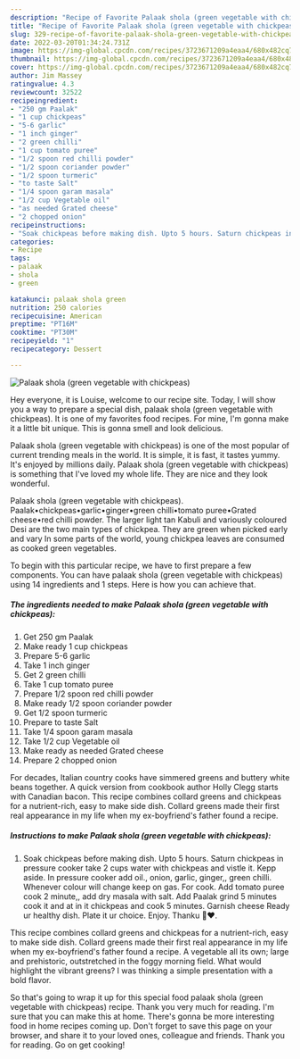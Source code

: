 ```yaml
---
description: "Recipe of Favorite Palaak shola (green vegetable with chickpeas)"
title: "Recipe of Favorite Palaak shola (green vegetable with chickpeas)"
slug: 329-recipe-of-favorite-palaak-shola-green-vegetable-with-chickpeas
date: 2022-03-20T01:34:24.731Z
image: https://img-global.cpcdn.com/recipes/3723671209a4eaa4/680x482cq70/palaak-shola-green-vegetable-with-chickpeas-recipe-main-photo.jpg
thumbnail: https://img-global.cpcdn.com/recipes/3723671209a4eaa4/680x482cq70/palaak-shola-green-vegetable-with-chickpeas-recipe-main-photo.jpg
cover: https://img-global.cpcdn.com/recipes/3723671209a4eaa4/680x482cq70/palaak-shola-green-vegetable-with-chickpeas-recipe-main-photo.jpg
author: Jim Massey
ratingvalue: 4.3
reviewcount: 32522
recipeingredient:
- "250 gm Paalak"
- "1 cup chickpeas"
- "5-6 garlic"
- "1 inch ginger"
- "2 green chilli"
- "1 cup tomato puree"
- "1/2 spoon red chilli powder"
- "1/2 spoon coriander powder"
- "1/2 spoon turmeric"
- "to taste Salt"
- "1/4 spoon garam masala"
- "1/2 cup Vegetable oil"
- "as needed Grated cheese"
- "2 chopped onion"
recipeinstructions:
- "Soak chickpeas before making dish. Upto 5 hours. Saturn chickpeas in pressure cooker take 2 cups water with chickpeas and vistle it. Kepp aside. In pressure cooker add oil., onion, garlic, ginger,, green chilli. Whenever colour will change keep on gas. For cook. Add tomato puree cook 2 minute,, add dry masala with salt. Add Paalak grind 5 minutes cook it and at in it chickpeas and cook 5 minutes. Garnish cheese Ready ur healthy dish. Plate it ur choice. Enjoy. Thanku 🙏❤."
categories:
- Recipe
tags:
- palaak
- shola
- green

katakunci: palaak shola green 
nutrition: 250 calories
recipecuisine: American
preptime: "PT16M"
cooktime: "PT30M"
recipeyield: "1"
recipecategory: Dessert

---
```



![Palaak shola (green vegetable with chickpeas)](https://img-global.cpcdn.com/recipes/3723671209a4eaa4/680x482cq70/palaak-shola-green-vegetable-with-chickpeas-recipe-main-photo.jpg)

Hey everyone, it is Louise, welcome to our recipe site. Today, I will show you a way to prepare a special dish, palaak shola (green vegetable with chickpeas). It is one of my favorites food recipes. For mine, I'm gonna make it a little bit unique. This is gonna smell and look delicious.

Palaak shola (green vegetable with chickpeas) is one of the most popular of current trending meals in the world. It is simple, it is fast, it tastes yummy. It's enjoyed by millions daily. Palaak shola (green vegetable with chickpeas) is something that I've loved my whole life. They are nice and they look wonderful.

Palaak shola (green vegetable with chickpeas). Paalak•chickpeas•garlic•ginger•green chilli•tomato puree•Grated cheese•red chilli powder. The larger light tan Kabuli and variously coloured Desi are the two main types of chickpea. They are green when picked early and vary In some parts of the world, young chickpea leaves are consumed as cooked green vegetables.


To begin with this particular recipe, we have to first prepare a few components. You can have palaak shola (green vegetable with chickpeas) using 14 ingredients and 1 steps. Here is how you can achieve that.

<!--inarticleads1-->

##### The ingredients needed to make Palaak shola (green vegetable with chickpeas):

1. Get 250 gm Paalak
1. Make ready 1 cup chickpeas
1. Prepare 5-6 garlic
1. Take 1 inch ginger
1. Get 2 green chilli
1. Take 1 cup tomato puree
1. Prepare 1/2 spoon red chilli powder
1. Make ready 1/2 spoon coriander powder
1. Get 1/2 spoon turmeric
1. Prepare to taste Salt
1. Take 1/4 spoon garam masala
1. Take 1/2 cup Vegetable oil
1. Make ready as needed Grated cheese
1. Prepare 2 chopped onion


For decades, Italian country cooks have simmered greens and buttery white beans together. A quick version from cookbook author Holly Clegg starts with Canadian bacon. This recipe combines collard greens and chickpeas for a nutrient-rich, easy to make side dish. Collard greens made their first real appearance in my life when my ex-boyfriend&#39;s father found a recipe. 

<!--inarticleads2-->

##### Instructions to make Palaak shola (green vegetable with chickpeas):

1. Soak chickpeas before making dish. Upto 5 hours. Saturn chickpeas in pressure cooker take 2 cups water with chickpeas and vistle it. Kepp aside. In pressure cooker add oil., onion, garlic, ginger,, green chilli. Whenever colour will change keep on gas. For cook. Add tomato puree cook 2 minute,, add dry masala with salt. Add Paalak grind 5 minutes cook it and at in it chickpeas and cook 5 minutes. Garnish cheese Ready ur healthy dish. Plate it ur choice. Enjoy. Thanku 🙏❤.


This recipe combines collard greens and chickpeas for a nutrient-rich, easy to make side dish. Collard greens made their first real appearance in my life when my ex-boyfriend&#39;s father found a recipe. A vegetable all its own; large and prehistoric, outstretched in the foggy morning field. What would highlight the vibrant greens? I was thinking a simple presentation with a bold flavor. 

So that's going to wrap it up for this special food palaak shola (green vegetable with chickpeas) recipe. Thank you very much for reading. I'm sure that you can make this at home. There's gonna be more interesting food in home recipes coming up. Don't forget to save this page on your browser, and share it to your loved ones, colleague and friends. Thank you for reading. Go on get cooking!
